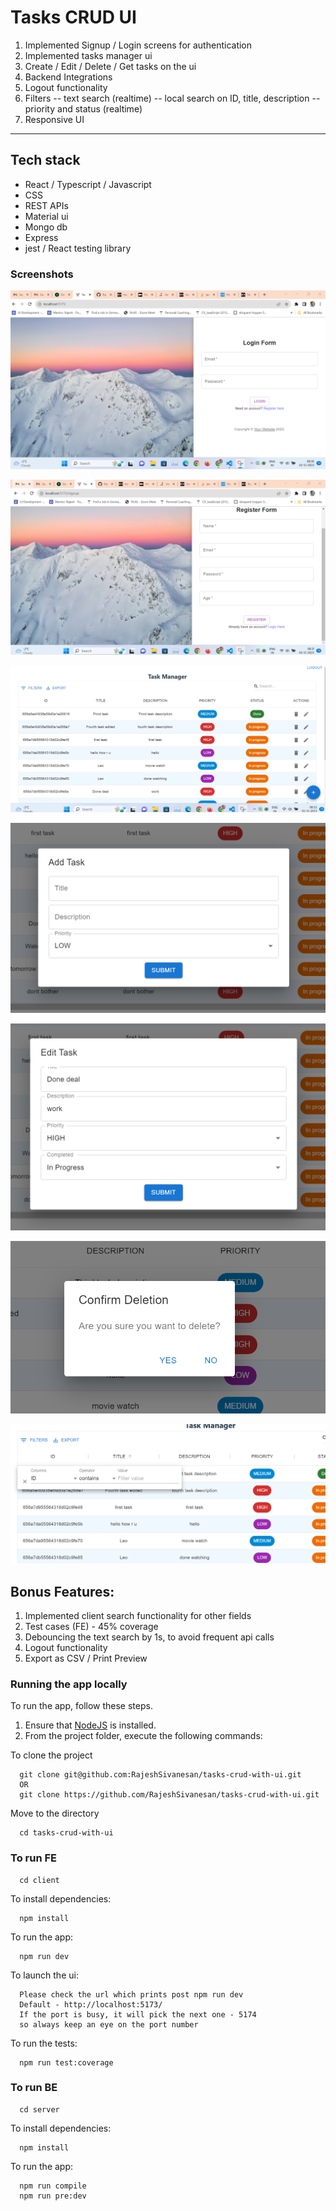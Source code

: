# Tasks CRUD UI
1. Implemented Signup / Login screens for authentication
2. Implemented tasks manager ui
3. Create / Edit / Delete / Get tasks on the ui
4. Backend Integrations
5. Logout functionality
6. Filters
    -- text search (realtime)
    -- local search on ID, title, description
    -- priority and status (realtime)
7. Responsive UI

<hr />

## Tech stack
 - React / Typescript / Javascript
 - CSS
 - REST APIs
 - Material ui
 - Mongo db
 - Express
 - jest / React testing library
 
### Screenshots
![Alt text](image.png)

![Alt text](image-1.png)

![Alt text](image-2.png)

![Alt text](image-3.png)

![Alt text](image-4.png)

![Alt text](image-5.png)

![Alt text](image-6.png)

## Bonus Features:
1. Implemented client search functionality for other fields
2. Test cases (FE) - 45% coverage
3. Debouncing the text search by 1s, to avoid frequent api calls
4. Logout functionality
5. Export as CSV / Print Preview

### Running the app locally

To run the app, follow these steps.

1. Ensure that [NodeJS](http://nodejs.org/) is installed.
2. From the project folder, execute the following commands:

To clone the project
```shell
  git clone git@github.com:RajeshSivanesan/tasks-crud-with-ui.git
  OR
  git clone https://github.com/RajeshSivanesan/tasks-crud-with-ui.git
```

Move to the directory
```shell
  cd tasks-crud-with-ui
```

### To run FE
```shell
  cd client
```

To install dependencies:
```shell
  npm install
```

To run the app:
```shell
  npm run dev
```

To launch the ui:
```shell
  Please check the url which prints post npm run dev
  Default - http://localhost:5173/
  If the port is busy, it will pick the next one - 5174
  so always keep an eye on the port number
```

To run the tests:
```shell
  npm run test:coverage
```

### To run BE
```shell
  cd server
```

To install dependencies:
```shell
  npm install
```

To run the app:
```shell
  npm run compile
  npm run pre:dev
```
